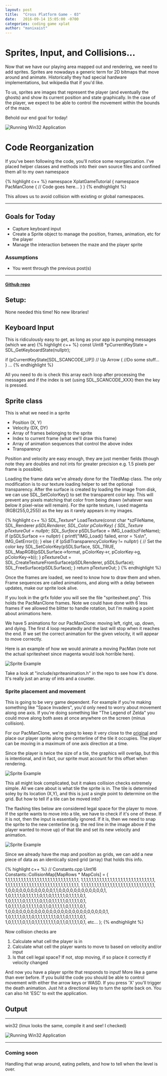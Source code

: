 ```yaml
---
layout: post
title:  "Cross Platform Game - 03"
date:   2016-09-14 15:05:00 -0700
categories: coding game xplat
author: "manixaist"
---
```



# Sprites, Input, and Collisions...
Now that we have our playing area mapped out and rendering, we need to add sprites.  Sprites are nowadays a generic term 
for 2D bitmaps that move around and animate.  Historically they had special hardware implementations, but wikipedia that if you'd like.

To us, sprites are images that represent the player (and eventually the ghosts) and show its current position and state graphically.  In the case of the player, we expect to be able to control the movement within the bounds of the maze.

Behold our end goal for today!

![Running Win32 Application](/images/PMC03.gif)

# Code Reorganization
If you've been following the code, you'll notice some reorganization.  I've placed helper classes and methods into their own source files and confined them all to my own namespace

{% highlight c++ %}
namespace XplatGameTutorial
{
namespace PacManClone
{
    // Code goes here...
}
}
{% endhighlight %}

This allows us to avoid collision with existing or global namespaces.

___

## Goals for Today
+ Capture keyboard input
+ Create a Sprite object to manage the position, frames, animation, etc for the player
+ Manage the interaction between the maze and the player sprite

### Assumptions
+ You went through the previous post(s)

___

#### [Github repo](https://github.com/manixaist/xplat-pmc-tutorial-03)

## Setup: 
None needed this time!  No new libraries!

## Keyboard Input
This is ridiculously easy to get, as long as your app is pumping messages (which we are)
{% highlight c++ %}
const Uint8 *pCurrentKeyState = SDL_GetKeyboardState(nullptr);

if (pCurrentKeyState[SDL_SCANCODE_UP]) // Up Arrow
{
    //Do some stuff...
}
...
{% endhighlight %}

All you need to do is check this array each loop after processing the messages and if the index is set (using SDL_SCANCODE_XXX) then the key is pressed.

## Sprite class
This is what we need in a sprite
+ Position (X, Y)
+ Velocity (DX, DY)
+ Array of frames belonging to the sprite
+ Index to current frame (what we'll draw this frame)
+ Array of animation sequences that control the above index
+ Transparency

Position and velocity are easy enough, they are just member fields (though note they are doubles and not ints for greater precision e.g. 1.5 pixels 
per frame is possible).  

Loading the frame data we've already done for the TiledMap class.  The only modification is to our texture loading helper to set the optional transparency.
After the surface is created by loading the image from disk, we can use SDL_SetColorKey() to set the transparent color key.  This will prevent any pixels matching 
that color from being drawn (whatever was below it pixel-wise will remain).  For the sprite texture, I used magenta (RGB(255,0,255)) as the key as it rarely appears
in my images.

{% highlight c++ %}
SDL_Texture* LoadTexture(const char *szFileName, 
    SDL_Renderer *pSDLRenderer, SDL_Color *pColorKey)
{
    SDL_Texture* pTextureOut = nullptr;
    SDL_Surface* pSDLSurface = IMG_Load(szFileName);
    if (pSDLSurface == nullptr)
    {
        printf("IMG_Load() failed, error = %s\n", IMG_GetError());
    }
    else
    {
        if (pSdlTransparencyColorKey != nullptr)
        {
            // Set the color key
            SDL_SetColorKey(pSDLSurface, SDL_TRUE, SDL_MapRGB(pSDLSurface->format, 
                pColorKey->r, pColorKey->g, pColorKey->b));
        }
        pTextureOut = SDL_CreateTextureFromSurface(pSDLRenderer, pSDLSurface);
        SDL_FreeSurface(pSDLSurface);
    }
    return pTextureOut;
}
{% endhighlight %}

Once the frames are loaded, we need to know how to draw them and when.  Frame sequences are called animations, and along with a delay between updates, make
our sprite look alive.

If you look in the grfx folder you will see the file "spritesheet.png".  This holds the PacManClone frames.  Note we could have done with 6 less 
frames if we allowed the blitter to handle rotation, but I'm making a point about animations here.

We have 5 animations for our PacManClone: moving left, right, up, down, and dying.  The first 4 loop repeatedly and the last will stop when it reaches the end.
If we set the correct animation for the given velocity, it will appear to move correctly.

Here is an example of how we would animate a moving PacMan (note not the actual spritesheet since magenta would look horrible here).

![Sprite Example](/images/PacManSpritesDemo.gif)

Take a look at "include/spriteanimation.h" in the repo to see how it's done.  It's really just an array of ints and a counter.

### Sprite placement and movement
This is going to be very game dependent.  For example if you're making something like "Space Invaders", you'd only need to worry about movement along one axis.
If you're doing something like "The Legend of Zelda" you could move along both axes at once anywhere on the screen (minus collision).

For our PacManClone, we're going to keep it very close to the [original](http://hackipedia.org/Games/Arcade/Pac-man/pacman,%20dossier.html) and place our player
sprite along the centerline of the tile it occupies.  The player can be moving in a maximum of one axis direction at a time.

Since the player is twice the size of a tile, the graphics will overlap, but this is intentional, and in fact, our sprite must account for this offset when rendering.

![Sprite Example](/images/SpritePlacement.png)

This all might look complicated, but it makes collision checks extremely simple.  All we care about is what tile the sprite is in.  The tile is determined soley
by its location (X,Y), and this is just a single point to determine on the grid.  But how to tell if a tile can be moved into?

The flashing tiles below are considered legal space for the player to move.  If the sprite wants to move into a tile, we have to check if it's one of these.
If it is not, then the input is essentially ignored.  If it is, then we need to snap the sprite to the new centerline (e.g. the red line in the image above 
if the player wanted to move up) of that tile and set its new velocity and animation.

![Sprite Example](/images/PacManFreeSpaceAnimation.gif)

Since we already have the map and position as grids, we can add a new piece of data as an identically sized grid (array) that holds this info.

{% highlight c++ %}
// Constants.cpp
Uint16 Constants::CollisionMap[MapRows * MapCols] =
{
    1,1,1,1,1,1,1,1,1,1,1,1,1,1,1,1,1,1,1,1,1,1,1,1,1,1,1,1,
    1,1,1,1,1,1,1,1,1,1,1,1,1,1,1,1,1,1,1,1,1,1,1,1,1,1,1,1,
    1,1,1,1,1,1,1,1,1,1,1,1,1,1,1,1,1,1,1,1,1,1,1,1,1,1,1,1,
    1,1,1,1,1,1,1,1,1,1,1,1,1,1,1,1,1,1,1,1,1,1,1,1,1,1,1,1,
    1,0,0,0,0,0,0,0,0,0,0,0,0,1,1,0,0,0,0,0,0,0,0,0,0,0,0,1,
    1,0,1,1,1,1,0,1,1,1,1,1,0,1,1,0,1,1,1,1,1,0,1,1,1,1,0,1,
    1,0,1,1,1,1,0,1,1,1,1,1,0,1,1,0,1,1,1,1,1,0,1,1,1,1,0,1,
    1,0,1,1,1,1,0,1,1,1,1,1,0,1,1,0,1,1,1,1,1,0,1,1,1,1,0,1,
    1,0,0,0,0,0,0,0,0,0,0,0,0,0,0,0,0,0,0,0,0,0,0,0,0,0,0,1,
    1,0,1,1,1,1,0,1,1,0,1,1,1,1,1,1,1,1,0,1,1,0,1,1,1,1,0,1,
    1,0,1,1,1,1,0,1,1,0,1,1,1,1,1,1,1,1,0,1,1,0,1,1,1,1,0,1,
    etc...
};
{% endhighlight %}

Now collision checks are
1. Calculate what cell the player is in
2. Calculate what cell the player wants to move to based on velocity and/or input
3. Is that cell legal space?  If not, stop moving, if so place it correctly if velocity changed

And now you have a player sprite that responds to input!  More like a game than ever before.  If you build the code you should be able to 
control movement with either the arrow keys or WASD.  If you press 'X' you'll trigger the death animation.  Just hit a directional key to
turn the sprite back on.  You can also hit 'ESC' to exit the application.

## Output
___
win32 (linux looks the same, compile it and see! I checked)

![Running Win32 Application](/images/PMC03.gif)

___
 
### Coming soon
Handling that wrap around, eating pellets, and how to tell when the level is over.
